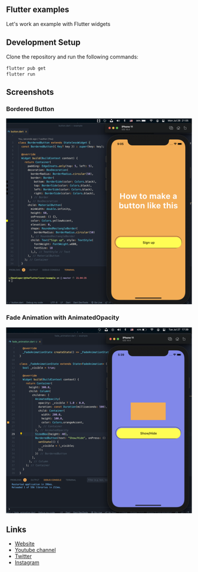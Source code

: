 ## Flutter examples

Let's work an example with Flutter widgets

## Development Setup
Clone the repository and run the following commands:
```
flutter pub get
flutter run
```

## Screenshots

### Bordered Button
<img src="assets/screenshots/bordered-button.png" />

### Fade Animation with AnimatedOpacity
<img src="assets/screenshots/fade-animation.png" />

## Links

* [Website](https://afgprogrammer.com)
* [Youtube channel](https://youtube.com/afgprogrammer)
* [Twitter](https://twitter.com/afgprogrammer)
* [Instagram](https://instagram.com/afgprogrammer)
